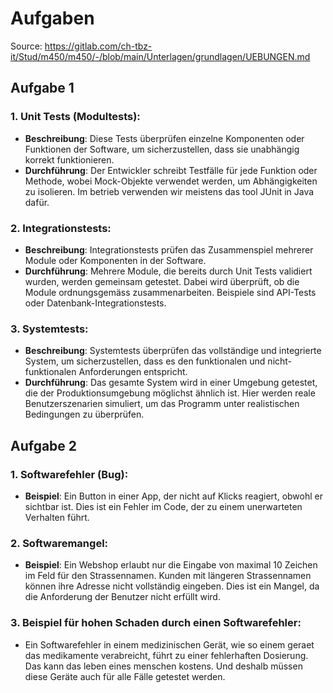 # Aufgaben
Source: https://gitlab.com/ch-tbz-it/Stud/m450/m450/-/blob/main/Unterlagen/grundlagen/UEBUNGEN.md

## Aufgabe 1

### 1. Unit Tests (Modultests):
   - **Beschreibung**: Diese Tests überprüfen einzelne Komponenten oder Funktionen der Software, um sicherzustellen, dass sie unabhängig korrekt funktionieren.
   - **Durchführung**: Der Entwickler schreibt Testfälle für jede Funktion oder Methode, wobei Mock-Objekte verwendet werden, um Abhängigkeiten zu isolieren. Im betrieb verwenden wir meistens das tool JUnit in Java dafür.

### 2. Integrationstests:
   - **Beschreibung**: Integrationstests prüfen das Zusammenspiel mehrerer Module oder Komponenten in der Software.
   - **Durchführung**: Mehrere Module, die bereits durch Unit Tests validiert wurden, werden gemeinsam getestet. Dabei wird überprüft, ob die Module ordnungsgemäss zusammenarbeiten. Beispiele sind API-Tests oder Datenbank-Integrationstests.

### 3. Systemtests:
   - **Beschreibung**: Systemtests überprüfen das vollständige und integrierte System, um sicherzustellen, dass es den funktionalen und nicht-funktionalen Anforderungen entspricht.
   - **Durchführung**: Das gesamte System wird in einer Umgebung getestet, die der Produktionsumgebung möglichst ähnlich ist. Hier werden reale Benutzerszenarien simuliert, um das Programm unter realistischen Bedingungen zu überprüfen.

## Aufgabe 2

### 1. Softwarefehler (Bug): 
  - **Beispiel**: Ein Button in einer App, der nicht auf Klicks reagiert, obwohl er sichtbar ist. Dies ist ein Fehler im Code, der zu einem unerwarteten Verhalten führt.
### 2. Softwaremangel:
  - **Beispiel**: Ein Webshop erlaubt nur die Eingabe von maximal 10 Zeichen im Feld für den Strassennamen. Kunden mit längeren Strassennamen können ihre Adresse nicht vollständig eingeben. Dies ist ein Mangel, da die Anforderung der Benutzer nicht erfüllt wird.
### 3. Beispiel für hohen Schaden durch einen Softwarefehler:
  - Ein Softwarefehler in einem medizinischen Gerät, wie so einem geraet das medikamente verabreicht, führt zu einer fehlerhaften Dosierung. Das kann das leben eines menschen kostens. Und deshalb müssen diese Geräte auch für alle Fälle getestet werden.
